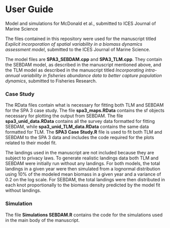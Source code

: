 # User Guide
 Model and simulations for McDonald et al., submitted to ICES Journal of Marine Science
 
 The files contained in this repository were used for the manuscript titled *Explicit incorporation of spatial variability in a biomass dynamics assessment model*, submitted to the ICES Journal of Marine Science. 
 
 The model files are **SPA3_SEBDAM.cpp** and **SPA3_TLM.cpp**. They contain the SEBDAM model, as described in the manuscript mentioned above, and the TLM model as described in the manuscript titled *Incorporating intra-annual variability in fisheries abundance data to better capture population dynamics*, submitted to Fisheries Research. 
 
### Case Study

 The RData files contain what is necessary for fitting both TLM and SEBDAM for the SPA 3 case study. The file **spa3_maps.RData** contains the sf objects necessary for plotting the output from SEBDAM. The file **spa3_unid_data.RData** contains all the survey data formatted for fitting SEBDAM, while **spa3_unid_TLM_data.RData** contains the same data formatted for TLM.  The **SPA3 Case Study.R** file is used to fit both TLM and SEBDAM to the SPA 3 data and includes the code required for the plots related to their model fit. 

The landings used in the manuscript are not included because they are subject to privacy laws. To generate realistic landings data both TLM and SEBDAM were initially run without any landings. For both models, the total landings in a given year were then simulated from a lognormal distribution using 10% of the modeled mean biomass in a given year and a variance of 0.2 on the log scale. For SEBDAM, the total landings were then distributed in each knot proportionally to the biomass density predicted by the model fit without landings.
 
### Simulation 
 
The file **Simulations SEBDAM.R** contains the code for the simulations used in the main body of the manuscript.
